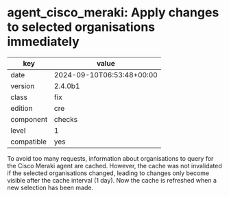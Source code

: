 [//]: # (werk v2)
# agent_cisco_meraki: Apply changes to selected organisations immediately

key        | value
---------- | ---
date       | 2024-09-10T06:53:48+00:00
version    | 2.4.0b1
class      | fix
edition    | cre
component  | checks
level      | 1
compatible | yes

To avoid too many requests, information about organisations to query for the Cisco Meraki agent are cached.
However, the cache was not invalidated if the selected organisations changed, leading to changes only become visible after the cache interval (1 day).
Now the cache is refreshed when a new selection has been made.